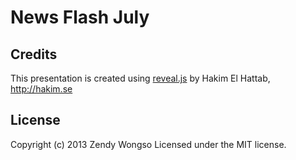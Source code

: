 # News Flash July

## Credits
This presentation is created using [reveal.js](https://github.com/hakimel/reveal.js) by Hakim El Hattab, http://hakim.se

## License
Copyright (c) 2013 Zendy Wongso
Licensed under the MIT license.
